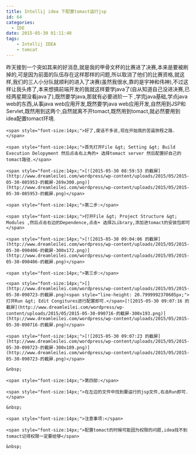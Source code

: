 ```yaml
---
title: Intellij idea 下配置tomact运行jsp
id: 64
categories:
  - IDE
date: 2015-05-30 01:11:40
tags: 
	- Intellij IDEA
	- tomcat 
---
```


<span style="font-size:14px;">昨天接到一个突如其来的好消息,就是我的甲骨文杯的比赛进了决赛,本来是要被刷掉的,可是因为前面的队伍存在这样那样的问题,所以取消了他们的比赛资格,就这样,我们的三人小分队就顺利的进入了决赛(虽然我很水,靠的是宇神和伟神),不过这样让我头疼了,本来想搞前端开发的我就这样要学java了(自从知道自己没进决赛,已经两星期没看java了),既然要学java,那就有必要进阶一下 ,学完java基础,学点java web的东西,从事java web应用开发,既然要学java web应用开发,自然用到JSP和Servlet,既然用到这两个,自然就离不开tomact,既然用到tomact,就必然要用到idea配置tomact环境.</span>

	<span style="font-size:14px;">好了,废话不多说,现在开始我的苦逼旅程之路.</span>

	<span style="font-size:14px;">首先打开File &gt; Setting &gt; Build Execution Delopyment 然后点击右上角的+ 选择tomact server 然后配置好自己的tomact路径.</span>

	<span style="font-size:14px;">[![2015-05-30 08:59:53 的截屏](http://www.dreamleilei.com/wordpress/wp-content/uploads/2015/05/2015-05-30-085953-的截屏-269x300.png)](http://www.dreamleilei.com/wordpress/wp-content/uploads/2015/05/2015-05-30-085953-的截屏.png)</span>

	<span style="font-size:14px;">第二步:</span>

	<span style="font-size:14px;">打开File &gt; Project Structure &gt; Modules ,然后点击右边的Dependence,点击+ 选择2Library,添加进tomact的安装包即可</span>

	<span style="font-size:14px;">[![2015-05-30 09:04:06 的截屏](http://www.dreamleilei.com/wordpress/wp-content/uploads/2015/05/2015-05-30-090406-的截屏-300x172.png)](http://www.dreamleilei.com/wordpress/wp-content/uploads/2015/05/2015-05-30-090406-的截屏.png)</span>

	<span style="font-size:14px;">第三步:</span>

	<span style="font-size:14px;">[​](http://www.dreamleilei.com/wordpress/wp-content/uploads/2015/05/2015-05-30-090723-的截屏.png)<span style="line-height: 20.7999992370605px;">打开Run &gt; Edit Congitures进行配置即可.</span>[![2015-05-30 09:07:16 的截屏](http://www.dreamleilei.com/wordpress/wp-content/uploads/2015/05/2015-05-30-090716-的截屏-300x193.png)](http://www.dreamleilei.com/wordpress/wp-content/uploads/2015/05/2015-05-30-090716-的截屏.png)</span>

	<span style="font-size:14px;">[![2015-05-30 09:07:23 的截屏](http://www.dreamleilei.com/wordpress/wp-content/uploads/2015/05/2015-05-30-090723-的截屏-300x189.png)](http://www.dreamleilei.com/wordpress/wp-content/uploads/2015/05/2015-05-30-090723-的截屏.png)</span>

	&nbsp;

	<span style="font-size:14px;">第四部:</span>

	<span style="font-size:14px;">在左边的文件中找到要运行的jsp文件,右击Run即可.</span>

	&nbsp;

	<span style="font-size:14px;">注意事项:</span>

	<span style="font-size:14px;">配置tomact的时候可能因为权限的问题,idea找不到tomact记得权限一定要给够</span>

	&nbsp;